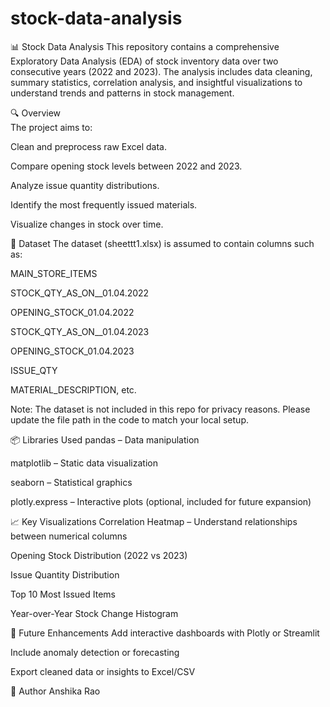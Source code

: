 # stock-data-analysis
📊 Stock Data Analysis
This repository contains a comprehensive Exploratory Data Analysis (EDA) of stock inventory data over two consecutive years (2022 and 2023). The analysis includes data cleaning, summary statistics, correlation analysis, and insightful visualizations to understand trends and patterns in stock management.

🔍 Overview    
The project aims to:

Clean and preprocess raw Excel data.

Compare opening stock levels between 2022 and 2023.

Analyze issue quantity distributions.

Identify the most frequently issued materials.

Visualize changes in stock over time.

📁 Dataset
The dataset (sheettt1.xlsx) is assumed to contain columns such as:

MAIN_STORE_ITEMS

STOCK_QTY_AS_ON__01.04.2022

OPENING_STOCK_01.04.2022

STOCK_QTY_AS_ON__01.04.2023

OPENING_STOCK_01.04.2023

ISSUE_QTY

MATERIAL_DESCRIPTION, etc.

Note: The dataset is not included in this repo for privacy reasons. Please update the file path in the code to match your local setup.

📦 Libraries Used
pandas – Data manipulation

matplotlib – Static data visualization

seaborn – Statistical graphics

plotly.express – Interactive plots (optional, included for future expansion)

📈 Key Visualizations
Correlation Heatmap – Understand relationships between numerical columns

Opening Stock Distribution (2022 vs 2023)

Issue Quantity Distribution

Top 10 Most Issued Items

Year-over-Year Stock Change Histogram

📌 Future Enhancements
Add interactive dashboards with Plotly or Streamlit

Include anomaly detection or forecasting

Export cleaned data or insights to Excel/CSV

🧠 Author
    Anshika Rao



